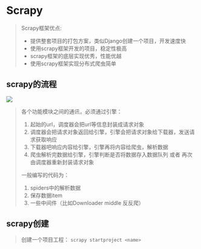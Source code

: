 # Scrapy

> Scrapy框架优点:
>
> * 提供整套项目的打包方案，类似Django创建一个项目，开发速度快
> * 使用scrapy框架开发的项目，稳定性极高
> * scrapy框架的底层实现优秀，性能优越
> * 使用scrapy框架实现分布式爬虫简单

## scrapy的流程

![](D:\python\Python-for-GitBook\Python\爬虫\images\scrapy工作流程.png)

> 各个功能模块之间的通讯，必须通过引擎：
>
> 1. 起始的url，调度器会把url等信息封装成请求对象
> 2. 调度器会把请求对象返回给引擎，引擎会把请求对象给下载器，发送请求获取响应
> 3. 下载器吧响应内容给引擎，引擎再将内容给爬虫，解析数据
> 4. 爬虫解析完数据给引擎，引擎判断是否将数据存入数据队列 或者 再次由调度器重新封装请求对象
>
> 一般编写的代码为：
>
> 1. spiders中的解析数据
> 2. 保存数据item
> 3. 一些中间件（比如Downloader middle 反反爬）

## scrapy创建

> 创建一个项目工程： `scrapy startproject <name>`
>
> 

